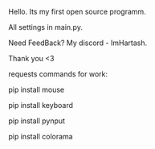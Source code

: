 Hello. Its my first open source programm.

All settings in main.py.

Need FeedBack? My discord - ImHartash.

Thank you <3

requests commands for work:

pip install mouse

pip install keyboard

pip install pynput

pip install colorama
